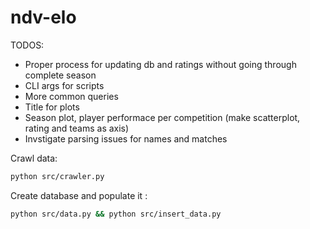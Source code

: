 # ndv-elo

TODOS:

- Proper process for updating db and ratings without going through complete season
- CLI args for scripts
- More common queries
- Title for plots
- Season plot, player performace per competition (make scatterplot, rating and teams as axis)
- Invstigate parsing issues for names and matches

Crawl data:
```sh
python src/crawler.py
```
Create database and populate it :
```sh
python src/data.py && python src/insert_data.py
```

